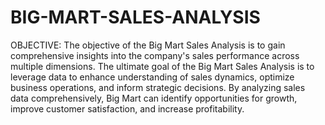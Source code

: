 # BIG-MART-SALES-ANALYSIS
OBJECTIVE: The objective of the Big Mart Sales Analysis is to gain comprehensive insights into the company's sales performance across multiple dimensions. The ultimate goal of the Big Mart Sales Analysis is to leverage data to enhance understanding of sales dynamics, optimize business operations, and inform strategic decisions. By analyzing sales data comprehensively, Big Mart can identify opportunities for growth, improve customer satisfaction, and increase profitability.

